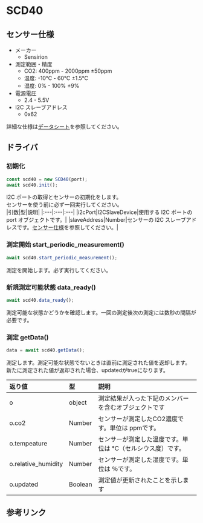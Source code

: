 [データシート]: https://cdn.sparkfun.com/assets/d/4/9/a/d/Sensirion_CO2_Sensors_SCD4x_Datasheet.pdf

# SCD40

## センサー仕様
- メーカー
  - Sensirion
- 測定範囲・精度
  - CO2: 400ppm - 2000ppm ±50ppm
  - 温度: -10℃ - 60℃ ±1.5℃
  - 湿度: 0% - 100% ±9%
- 電源電圧
  - 2.4 - 5.5V
- I2C スレーブアドレス
  - 0x62

詳細な仕様は[データシート][]を参照してください。

## ドライバ

### 初期化

```javascript
const scd40 = new SCD40(port);
await scd40.init();
```

I2C ポートの取得とセンサーの初期化をします。  
センサーを使う前に必ず一回実行してください。  
|引数|型|説明|
|:---|:---|:---|
|i2cPort|I2CSlaveDevice|使用する I2C ポートの port オブジェクトです。|
|slaveAddress|Number|センサーの I2C スレーブアドレスです。[センサー仕様](#センサー仕様)を参照してください。|

### 測定開始 start_periodic_measurement()

```javascript
await scd40.start_periodic_measurement();
```

測定を開始します。必ず実行してください。

### 新規測定可能状態 data_ready()

```javascript
await scd40.data_ready();
```

測定可能な状態かどうかを確認します。一回の測定後次の測定には数秒の間隔が必要です。


### 測定 getData()

```js
data = await scd40.getData();
```

測定します。測定可能な状態でないときは直前に測定された値を返却します。
新たに測定された値が返却された場合、updatedがtrueになります。

|返り値|型|説明|
|:---|:---|:---|
|o|object|測定結果が入った下記のメンバーを含むオブジェクトです|
|o.co2|Number|センサーが測定したCO2濃度です。単位は ppmです。|
|o.tempeature|Number|センサーが測定した温度です。単位は ℃（セルシウス度）です。|
|o.relative_humidity|Number|センサーが測定した湿度です。単位は ％です。|
|o.updated|Boolean|測定値が更新されたことを示します|

## 参考リンク
